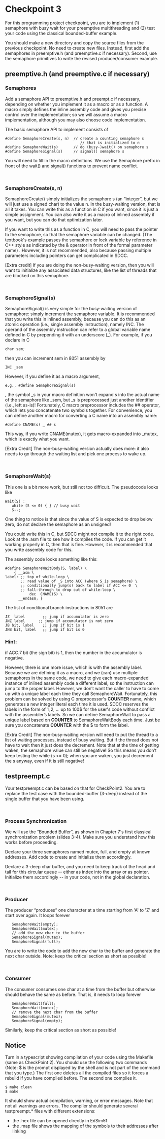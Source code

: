 # Checkpoint 3
For this programming project checkpoint, you are to implement (1) semaphore with busy wait for your preemptive multithreading and (2) test your code using the classical bounded-buffer example. 

You should make a new directory and copy the source files from the previous checkpoint. No need to create new files.  Instead, first add the semaphores in preemptive.h (and preemptive.c if necessary).  Second, use the semaphore primitives to write the revised producer/consumer example.


## preemptive.h (and preemptive.c if necessary)
### Semaphores
Add a semaphore API to preemptive.h and preempt.c if necessary, depending on whether you implement it as a macro or as a function.  A macro simply defines the inline assembly code and gives you precise control over the implementation; so we will assume a macro implementation, although you may also choose code implementation.

The basic semaphore API to implement consists of
```
#define SemaphoreCreate(s, n)  // create a counting semaphore s 
                                  // that is initialized to n
#define SemaphoreWait(s)       // do (busy-)wait() on semaphore s
#define SemaphoreSignal(s)     // signal() semaphore s
```
You will need to fill in the macro definitions.  We use the Semaphore prefix in front of the wait() and signal() functions to prevent name conflict.  


<br>

### SemaphoreCreate(s, n)
SemaphoreCreate() simply initializes the semaphore s (an “integer”, but we will just use a signed char) to the value n.  In the busy-waiting version, that is all it takes.  You can write this as a function in C if you want, since it is just a simple assignment.   You can also write it as a macro of inlined assembly if you want, but you can do that optimization later.

If you want to write this as a function in C, you will need to pass the pointer to the semaphore, so that the semaphore variable can be changed.  (The textbook's example passes the semaphore or lock variable by reference in C++ style as indicated by the & operator in front of the formal parameter name) . However, it is not recommended, also because passing multiple parameters including pointers can get complicated in SDCC.

[Extra credit]  If you are doing the non-busy-waiting version, then you will want to initialize any associated data structures, like the list of threads that are blocked on this semaphore.


<br>

### SemaphoreSignal(s)
SemaphoreSignal() is very simple for the busy-waiting version of semaphore: simply increment the semaphore variable.  It is recommended that you write this in inlined assembly, because you can do this as an atomic operation (i.e., single assembly instruction), namely INC.  The operand of the assembly instruction can refer to a global variable name defined in C by prepending it with an underscore (_).  For example, if you declare in C

    char sem;
    

then you can increment sem in 8051 assembly by
    
    INC _sem

 However, if you define it as a macro argument, 
    
    e.g., #define SemaphoreSignal(s)

, the symbol _s in your macro definition won't expand s into the actual name of the semaphore like _sem, but _s is preprocessed just another identifier (i.e., left as-is)!  Fortunately, C macro preprocessor includes the ## operator, which lets you concatenate two symbols together. For convenience, you can define another macro for converting a C name into an assembly name:

    #define CNAME(s) _ ## s

This way, if you write CNAME(mutex), it gets macro-expanded into _mutex, which is exactly what you want.

[Extra Credit] The non-busy-waiting version actually does more: it also needs to go through the waiting list and pick one process to wake up.


<br>


### SemaphoreWait(s)
This one is a bit more work, but still not too difficult.  The pseudocode looks like

```
Wait(S) :
   while (S <= 0) { } // busy wait
   S--;
```
One thing to notice is that since the value of S is expected to drop below zero, do not declare the semaphore as an unsigned!

You could write this in C, but SDCC might not compile it to the right code.  Look at the .asm file to see how it compiles the code.  If you can get it working properly in C, then that is fine. However, it is recommended that you write assembly code for this.

The assembly code looks something like this:

```
#define SemaphoreWaitBody(S, label) \
    { __asm \
label: ;; top of while-loop \
       ;; read value of _S into ACC (where S is semaphore) \
       ;; conditionally jump(s) back to label if ACC <= 0  \
       ;; fall-through to drop out of while-loop \
           dec  CNAME(S) \
      __endasm; }
```

The list of conditional branch instructions in 8051 are
```
JZ  label        ;; jump if accumulator is zero
JNZ label      ;; jump if accumulator is not zero
JB bit, label    ;; jump if bit is 1
JNB bit, label   ;; jump if bit is 0
```

### Hint: 
if ACC.7 bit (the sign bit) is 1, then the number in the accumulator is negative.

However, there is one more issue, which is with the assembly label.  Because we are defining it as a macro, and we (can) use multiple semaphores in the same code, we need to give each macro-expanded instance of inlined assembly code a different label, so the instruction can jump to the proper label.  However, we don’t want the caller to have to come up with a unique label each time they call SemaphoreWait.  Fortunately, this problem can be solved by using C preprocessor's __COUNTER__ name, which generates a new integer literal each time it is used.  SDCC reserves the labels in the form of 1$, 2$, … up to 100$ for the user's code without conflict with the assembler’s labels.  So we can define SemaphoreWait to pass a unique label based on __COUNTER__ to SemaphoreWaitBody each time.  Just be sure you concatenate __COUNTER__ with the $ to form the label.

[Extra Credit]  The non-busy-waiting version will need to put the thread to a list of waiting processes, instead of busy waiting.  But if the thread does not have to wait then it just does the decrement.  Note that at the time of getting waken, the semaphore value can still be negative!  So this means you don’t keep testing the while (s <= 0); when you are waken, you just decrement the s anyway, even if it is still negative!


## testpreempt.c
Your testpreempt.c can be based on that for CheckPoint2.   You are to replace the test case with the bounded-buffer (3-deep) instead of the single buffer that you have been using.

<br>

### Process Synchronization
We will use the “Bounded Buffer”, as shown in Chapter 7's first classical synchronization problem (slides 3-4).  Make sure you understand how this works before proceeding.

Declare your three semaphores named mutex, full, and empty at known addresses.  Add code to create and initialize them accordingly.

Declare a 3-deep char buffer, and you need to keep track of the head and tail for this circular queue -- either as index into the array or as pointer.  Initialize them accordingly -- in your code, not in the global declaration.

<br>

### Producer
The producer “produces” one character at a time starting from 'A' to 'Z' and start over again.  It loops forever 

```
   SemaphoreWait(empty);
   SemaphoreWait(mutex);
   // add the new char to the buffer
   SemaphoreSignal(mutex);
   SemaphoreSignal(full);
```

You are to write the code to add the new char to the buffer and generate the next char outside.  Note: keep the critical section as short as possible!

<br>


### Consumer
The consumer consumes one char at a time from the buffer but otherwise should behave the same as before.  That is, it needs to loop forever

```
   SemaphoreWait(full);
   SemaphoreWait(mutex);
   // remove the next char from the buffer
   SemaphoreSignal(mutex);
   SemaphoreSignal(empty);
```

Similarly, keep the critical section as short as possible!


## Notice
Turn in a typescript showing compilation of your code using the Makefile (same as CheckPoint 2).  You should use the following two commands (Note: $ is the prompt displayed by the shell and is not part of the command that you type.)  The first one deletes all the compiled files so it forces a rebuild if you have compiled before. The second one compiles it.

```
$ make clean
$ make
```

It should show actual compilation, warning, or error messages.  Note that not all warnings are errors.  The compiler should generate several testpreempt.* files with different extensions:
* the .hex file can be opened directly in EdSim51
* the .map file shows the mapping of the symbols to their addresses after linking
